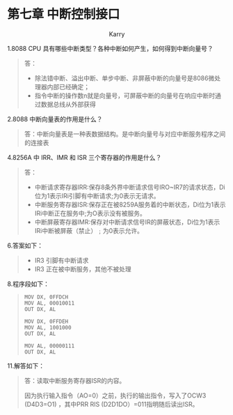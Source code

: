 # 第七章 中断控制接口

<center>Karry</center>

1.8088 CPU 具有哪些中断类型？各种中断如何产生，如何得到中断向量号？

> 答：
>
> - 除法错中断、溢出中断、单步中断、非屏蔽中断的向量号是8086微处理器内部已经确定；
> - 指令中断的操作数n就是向量号，可屏蔽中断的向量号在响应中断时通过数据总线从外部获得



2.8088 中断向量表的作用是什么？

> 答：中断向量表是一种表数据结构。是中断向量号与对应中断服务程序之间的连接表



4.8256A 中 IRR、IMR 和 ISR 三个寄存器的作用是什么？

> 答：
>
> - 中断请求寄存器IRR:保存8条外界中断请求信号IRO~IR7的请求状态，Di位为1表示IRi引脚有中断请求;为0表示无请求。
> - 中断服务寄存器ISR:保存正在被8259A服务着的中断状态，Di位为1表示IRi中断正在服务中;为О表示没有被服务。
> - 中断屏蔽寄存器IMR:保存对中断请求信号IR的屏蔽状态，Di位为1表示IRi中断被屏蔽（禁止）﹔为0表示允许。



6.答案如下：

> - IR3 引脚有中断请求
> - IR3 正在被中断服务，其他不被处理



8.程序段如下：

> ```assembly
> MOV DX, 0FFDCH
> MOV AL, 00010011
> OUT DX, AL
> 
> MOV DX, 0FFDEH
> MOV AL, 1001000
> OUT DX, AL
> 
> MOV AL, 00000111
> OUT DX, AL
> ```



11.解答如下：

> 答：读取中断服务寄存器ISR的内容。
>
> 因为执行输入指令（AO=0）之前，执行的输出指令，写入了OCW3 (D4D3=O1) ，其中PRR RIS (D2D1DO）=011指明随后读出ISR。


